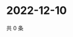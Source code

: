 # 2022-12-10

共 0 条

<!-- BEGIN WEIBO -->
<!-- 最后更新时间 Sat Dec 10 2022 19:11:07 GMT+0800 (China Standard Time) -->

<!-- END WEIBO -->
